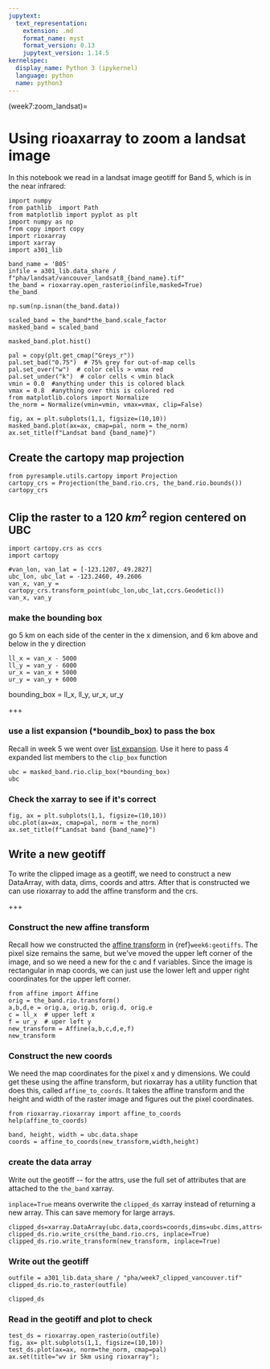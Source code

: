 ```yaml
---
jupytext:
  text_representation:
    extension: .md
    format_name: myst
    format_version: 0.13
    jupytext_version: 1.14.5
kernelspec:
  display_name: Python 3 (ipykernel)
  language: python
  name: python3
---
```


(week7:zoom_landsat)=
# Using rioaxarray to zoom a landsat image

In this notebook we read in a landsat image geotiff for Band 5, which is in the near infrared:

```{code-cell} ipython3
import numpy
from pathlib  import Path
from matplotlib import pyplot as plt
import numpy as np
from copy import copy
import rioxarray
import xarray
import a301_lib
```

```{code-cell} ipython3
band_name = 'B05'
infile = a301_lib.data_share / f"pha/landsat/vancouver_landsat8_{band_name}.tif"
the_band = rioxarray.open_rasterio(infile,masked=True) 
the_band
```

```{code-cell} ipython3
np.sum(np.isnan(the_band.data))
```

```{code-cell} ipython3
scaled_band = the_band*the_band.scale_factor
masked_band = scaled_band
```

```{code-cell} ipython3
masked_band.plot.hist()
```

```{code-cell} ipython3
pal = copy(plt.get_cmap("Greys_r"))
pal.set_bad("0.75")  # 75% grey for out-of-map cells
pal.set_over("w")  # color cells > vmax red
pal.set_under("k")  # color cells < vmin black
vmin = 0.0  #anything under this is colored black
vmax = 0.8  #anything over this is colored red
from matplotlib.colors import Normalize
the_norm = Normalize(vmin=vmin, vmax=vmax, clip=False)
```

```{code-cell} ipython3
fig, ax = plt.subplots(1,1, figsize=(10,10))
masked_band.plot(ax=ax, cmap=pal, norm = the_norm)
ax.set_title(f"Landsat band {band_name}")
```

## Create the cartopy map projection

```{code-cell} ipython3
from pyresample.utils.cartopy import Projection
cartopy_crs = Projection(the_band.rio.crs, the_band.rio.bounds())
cartopy_crs
```

## Clip the raster to a 120 $km^2$ region centered on UBC

```{code-cell} ipython3
import cartopy.crs as ccrs
import cartopy
```

```{code-cell} ipython3
#van_lon, van_lat = [-123.1207, 49.2827]
ubc_lon, ubc_lat = -123.2460, 49.2606
van_x, van_y = cartopy_crs.transform_point(ubc_lon,ubc_lat,ccrs.Geodetic())
van_x, van_y
```

### make the bounding box

go 5 km on each side of the center in the x dimension, and 6 km above and below in the y direction

```{code-cell} ipython3
ll_x = van_x - 5000
ll_y = van_y - 6000
ur_x = van_x + 5000
ur_y = van_y + 6000
```

bounding_box = ll_x, ll_y, ur_x, ur_y

+++

### use a list expansion (*boundib_box) to pass the box

Recall in week 5 we went over [list expansion](https://note.nkmk.me/en/python-argument-expand/).
Use it here to pass 4 expanded list members to the `clip_box` function

```{code-cell} ipython3
ubc = masked_band.rio.clip_box(*bounding_box)
ubc
```

### Check the xarray to see if it's correct

```{code-cell} ipython3
fig, ax = plt.subplots(1,1, figsize=(10,10))
ubc.plot(ax=ax, cmap=pal, norm = the_norm)
ax.set_title(f"Landsat band {band_name}")
```

## Write a new geotiff

To write the clipped image as a geotiff, we need to construct a new DataArray, with data, dims, coords and attrs.
After that is constructed we can use rioxarray to add the affine transform and the crs.

+++

### Construct the new affine transform

Recall how we constructed the  [affine transform](http://www.perrygeo.com/python-affine-transforms.html) in {ref}`week6:geotiffs`.  The pixel size
remains the same, but we've moved the upper left corner of the image, and so we need a new for the c and f variables.  Since the image is rectangular in map coords, we can just use the lower left and upper right coordinates
for the upper left corner.

```{code-cell} ipython3
from affine import Affine
orig = the_band.rio.transform()
a,b,d,e = orig.a, orig.b, orig.d, orig.e
c = ll_x  # upper left x
f = ur_y  # uper left y
new_transform = Affine(a,b,c,d,e,f)
new_transform
```

### Construct the new coords

We need the map coordinates for the pixel x and y dimensions.  We could get these using the affine transform,
but rioxarray has a utility function that does this, called `affine_to_coords`.  It takes the affine transform
and the height and width of the raster image and figures out the pixel coordinates.

```{code-cell} ipython3
from rioxarray.rioxarray import affine_to_coords
help(affine_to_coords)
```

```{code-cell} ipython3
band, height, width = ubc.data.shape
coords = affine_to_coords(new_transform,width,height)
```

### create the data array

Write out the geotiff -- for the attrs, use the full set of attributes that are attached to the `the_band` xarray.

`inplace=True` means overwrite the `clipped_ds` xarray instead of returning a new array.  This can
save memory for large arrays.

```{code-cell} ipython3
clipped_ds=xarray.DataArray(ubc.data,coords=coords,dims=ubc.dims,attrs=the_band.attrs)
clipped_ds.rio.write_crs(the_band.rio.crs, inplace=True)
clipped_ds.rio.write_transform(new_transform, inplace=True)
```

### Write out the geotiff

```{code-cell} ipython3
outfile = a301_lib.data_share / "pha/week7_clipped_vancouver.tif"
clipped_ds.rio.to_raster(outfile)
```

```{code-cell} ipython3
clipped_ds
```

### Read in the geotiff and plot to check

```{code-cell} ipython3
test_ds = rioxarray.open_rasterio(outfile)
fig, ax= plt.subplots(1,1, figsize=(10,10))
test_ds.plot(ax=ax, norm=the_norm, cmap=pal)
ax.set(title="wv ir 5km using rioxarray");
```
